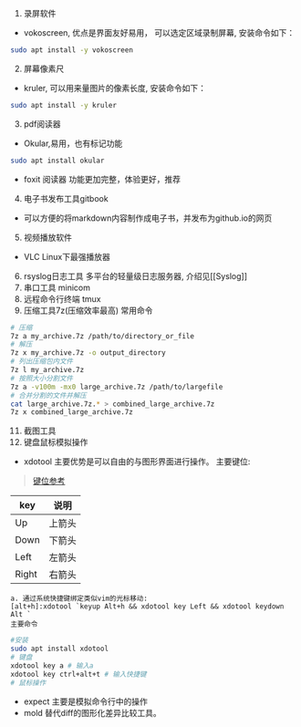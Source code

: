 1. 录屏软件
- vokoscreen, 优点是界面友好易用， 可以选定区域录制屏幕, 安装命令如下：
```bash
sudo apt install -y vokoscreen
```
2. 屏幕像素尺
- kruler, 可以用来量图片的像素长度, 安装命令如下：
```bash
sudo apt install -y kruler
```
3. pdf阅读器
- Okular,易用，也有标记功能
```bash
sudo apt install okular
```
- foxit 阅读器
功能更加完整，体验更好，推荐
4. 电子书发布工具gitbook
- 可以方便的将markdown内容制作成电子书，并发布为github.io的网页
5. 视频播放软件
- VLC
Linux下最强播放器
6. rsyslog日志工具
多平台的轻量级日志服务器, 介绍见[[Syslog]]
7. 串口工具
minicom
8. 远程命令行终端
tmux
9. 压缩工具7z(压缩效率最高)
常用命令
```bash
# 压缩
7z a my_archive.7z /path/to/directory_or_file
# 解压
7z x my_archive.7z -o output_directory
# 列出压缩包内文件
7z l my_archive.7z
# 按照大小分割文件
7z a -v100m -mx0 large_archive.7z /path/to/largefile
# 合并分割的文件并解压
cat large_archive.7z.* > combined_large_archive.7z
7z x combined_large_archive.7z
```

11. 截图工具
12. 键盘鼠标模拟操作
- xdotool
	主要优势是可以自由的与图形界面进行操作。
	主要键位:
> [键位参考](https://gitlab.com/nokun/gestures/-/wikis/xdotool-list-of-key-codes)

| key   | 说明  |
| ----- | --- |
| Up    | 上箭头 |
| Down  | 下箭头 |
| Left  | 左箭头 |
| Right | 右箭头 |
	a. 通过系统快捷键绑定类似vim的光标移动:
	[alt+h]:xdotool `keyup Alt+h && xdotool key Left && xdotool keydown Alt	`
	主要命令
```bash
#安装
sudo apt install xdotool
# 键盘
xdotool key a # 输入a
xdotool key ctrl+alt+t # 输入快捷键
# 鼠标操作
```
- expect
	主要是模拟命令行中的操作
- mold
替代diff的图形化差异比较工具。